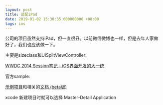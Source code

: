 ```yaml
---
layout: post
title: 适配iPad
date: 2019-01-02 15:30:35.000000000 +08:00
tags: ios
---
```


公司的项目虽然支持iPad，但一直很丑。以前微信微博也一样，但是去年人家做好了，我们也应该做一下。

主要是sizeclass和UISplitViewController:

[WWDC 2014 Session笔记 - iOS界面开发的大一统](https://onevcat.com/2014/07/ios-ui-unique/)

官方sample: 

[示例项目](https://developer.apple.com/devcenter/download.action?path=/wwdc_2014/wwdc_2014_sample_code/adaptivephotosanadaptiveapplication.zip)和相关的[文档 (beta版)](https://developer.apple.com/library/prerelease/ios/documentation/UIKit/Reference/UISplitViewController_class/)

xcode 新建项目时就可以选择 Master-Detail Application